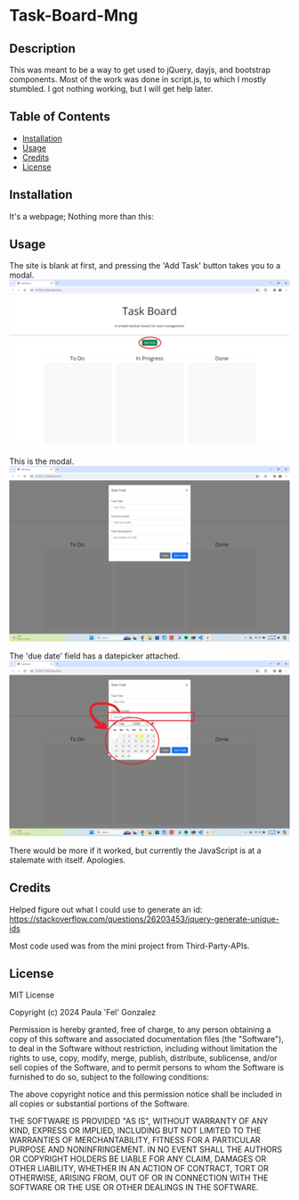 # Task-Board-Mng

## Description

This was meant to be a way to get used to jQuery, dayjs, and bootstrap components. Most of the work was done in script.js, to which I mostly stumbled. I got nothing working, but I will get help later.

## Table of Contents

- [Installation](#installation)
- [Usage](#usage)
- [Credits](#credits)
- [License](#license)

## Installation

It's a webpage; Nothing more than this: 

## Usage

The site is blank at first, and pressing the 'Add Task' button takes you to a modal.
![image of main page(empty)](./assets/images/screenshot-task1.png)

This is the modal.
![image of modal](./assets/images/screenshot-task2.png)

The 'due date' field has a datepicker attached.
![image of datepicker](./assets/images/screenshot-task3.png)

There would be more if it worked, but currently the JavaScript is at a stalemate with itself. Apologies.

## Credits

Helped figure out what I could use to generate an id:
https://stackoverflow.com/questions/26203453/jquery-generate-unique-ids

Most code used was from the mini project from Third-Party-APIs.

## License

MIT License

Copyright (c) 2024 Paula 'Fel' Gonzalez

Permission is hereby granted, free of charge, to any person obtaining a copy
of this software and associated documentation files (the "Software"), to deal
in the Software without restriction, including without limitation the rights
to use, copy, modify, merge, publish, distribute, sublicense, and/or sell
copies of the Software, and to permit persons to whom the Software is
furnished to do so, subject to the following conditions:

The above copyright notice and this permission notice shall be included in all
copies or substantial portions of the Software.

THE SOFTWARE IS PROVIDED "AS IS", WITHOUT WARRANTY OF ANY KIND, EXPRESS OR
IMPLIED, INCLUDING BUT NOT LIMITED TO THE WARRANTIES OF MERCHANTABILITY,
FITNESS FOR A PARTICULAR PURPOSE AND NONINFRINGEMENT. IN NO EVENT SHALL THE
AUTHORS OR COPYRIGHT HOLDERS BE LIABLE FOR ANY CLAIM, DAMAGES OR OTHER
LIABILITY, WHETHER IN AN ACTION OF CONTRACT, TORT OR OTHERWISE, ARISING FROM,
OUT OF OR IN CONNECTION WITH THE SOFTWARE OR THE USE OR OTHER DEALINGS IN THE
SOFTWARE.
